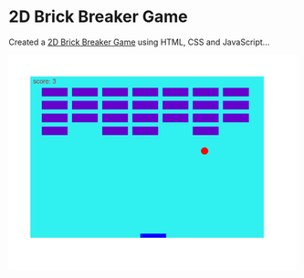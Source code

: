 # 2D Brick Breaker Game
 Created a [2D Brick Breaker Game](https://devashishpathrabe.github.io/2D-Brick-Breaker-Game/) using HTML, CSS and JavaScript...


![2D Brick Breaker Game Image](image.png)
